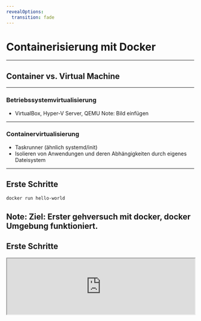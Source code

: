 ```yaml
---
revealOptions:
  transition: fade
---
```


# Containerisierung mit Docker

---

## Container vs. Virtual Machine

----

### Betriebssystemvirtualisierung

* VirtualBox, Hyper-V Server, QEMU
Note: Bild einfügen

----

### Containervirtualisierung

* Taskrunner (ähnlich systemd/init)
* Isolieren von Anwendungen und deren Abhängigkeiten durch eigenes Dateisystem

---

## Erste Schritte

```bash
docker run hello-world
```
Note: Ziel: Erster gehversuch mit docker, docker Umgebung funktioniert.
----

## Erste Schritte

<iframe width="100%" src="http://localhost:4200?u=trainer&p=trainer"> <!-- .element: class="fragment" -->

----

## Docker CLI

Docker CLI ist ein Komandozeilen-Tool mit dem sich auf einfachste weise der docker daemon kontrollieren lösst.

Dies ist vergleichar mit systemd.

Es ist möglich container zu
* starten
* stoppen
* überwachen
* erstellen

Note: Ziel: Docker CLI grundlagen verstehen
----

## Docker CLI

<iframe width="100%" src="http://localhost:4200?u=trainer&p=trainer"> <!-- .element: class="fragment" -->

----

## Docker CLI

```shell
docker run -d -p 8080:80 wordpress
docker ps
docker logs <containerID>
```
Note: https://hub.docker.com/_/wordpress/
Note: Ziel ist es zu erkennen wie einfach die instalation ist.

----

### Übung gitea

- Starte "gitea" vom Docker-Image "gitea/gitea" und exponiere den internen Port 3000 auf den externen Port 80!
- Zeige alle laufenden Docker-Prozesse an und erkenne, ob der Port 3000 exponiert ist!
- Gibt es noch andere Ports in dem gitea-Container die nicht exponiert sind? Wenn ja, exponiere auch diesen Port!
- Betrachte die Log-Ausgabe des gitea-Containers in Echtzeit!
- Beende den gitea-Container, ohne ihn zu löschen und starte ihn wieder!
- Lösche den gitea-Container!

----

### Zusammenfassung

Docker CLI

```
docker help
```

Grundlegendes starten stoppen von containern mit `docker start && docker stop`
Übersicht mit `docker ps` und Ausgabe von Logs `docker logs`

---

## Docker Ports & Volumes

----

### Docker Ports

Docker kann Container Ports an Hostports binden.

Altes beispiel docker run -p 8080:80 wordpress

docker run -d -p 80 wordpress
docker run -d -p 80:8081 wordpress
docker ps

Note: Zwei unterschiedliche container! Binden auf zwei unterschiedliche ports

----

### Docker Ports

<iframe width="100%" src="http://localhost:4200?u=trainer&p=trainer"> <!-- .element: class="fragment" -->

---

### Docker Volumes

 docker -v
  (anonymous, named vs path) rw ro etc.
 docker -e root_password

----

### Übung Volumes and Ports

- Starte gitea und schaffe eine persistens der gitconfiguration
- Expose den openssh Port und das Webinterface

---


## Docker communikation und Environment Variablen

- wordpress container starten
- reverese proxy starten

Note: Ziel: Interne Kommunikation zwischen containern
Note: Todo: NGINX vorbereiten mit einer konfig (ein git?) das als volume gemounted wird.
Note: Todo: Self signed Cert

----

## Docker communikation und Environment Variablen

Note: Todo: Iframe einbinden

----

### Docker Environment variablen

Note: Beispiel environment variablen an MariaDB zeigen.

### Übung MariaDB starten und einrichten

 - Starte einen [mariaDB](https://hub.docker.com/_/mariadb/) Docker-Container mit:
   - vorgeingestelltem "root"-Passwort (Umbgebungsvariable MYSQL_ROOT_PASSWORD)
   - einer automatisch erstellten Datenbank mit dediziertem Benutzeraccount (Umgebungsvariablen MYSQL_DATABASE, MYSQL_USER, MYSQL_PASSWORT)
 - Sorge dafür, dass das Datenverzeichnis der Datenbank (/var/lib/mysql) auf ein lokales Volume (./volumes/db) gemappt ist!

----

### Übung Gitea mit MariaDB verbinden

- Stoppe und lösche nun deinen Gitea Container.
- Konfiguriere den Container so, dass Gitea seine Konfiguration in der lokalen MariaDB speichert
  - Benutze dafür die vorher erstellte Datenbank!

---

## Docker CLI wird zu docker-compose

Note: Todo docker cli command aufzeigen, im vergleich zu docker-compose

## Docker Architektur

Layers: Top Buttom

* Client
  * Manages:
    * container
    * images
    * networks
    * data volumes
* Rest API
* docker daeomon (server)

---

## docker-compose (v2 und v3)

TODO: motivation, syntax, cli

Ziel: vereinfachung von docker cli

Tool zur Vereinfachung von docker (v2)
Tool zu benutzung von docker swarm (v3)


## docker-compose (v3)

Example: wordpress mit mariadb und portainer in 2 netzen

----

### Übung

- Stoppe und lösche deine vorrangegangen Container ohne Nutzdatemverlust.
- Erstelle eine docker-compose.yml in der [gitea](https://hub.docker.com/r/gitea/gitea/) und mariadb als Services beschrieben sind.
  - Stelle sicher das alle Volumes und Ports erhalten bleiben.
- Lagere das Daten-Verzeichnis von gitea auf deinen Computer aus.

---

## Docker Netzwerke

- docker network ls
- docker-compose naming (netzwerke und container)
- docker-compose -p
- docker network rm
- docker inspect (auch volumes etc.)
- unterschied docker-compose stop/down

----

### Übung

- Füge deiner docker-compose.yml ein "seprates" Netzwerk hinzu!
- Richte nun die Verbindung von gitea und mariaDB über das neuerstellte Netzwerk ein.

---

# Docker Images verstehen und erstellen

---

## Anforderungen an die Anwendung

- alles läuft als Docker-Container
- glusterfs Gegenbeispiel

---

## Docker CLI commit

Unterschied container zu image

```shell
docker run -d gitea/gitea
docker exec -it bash <container id>
```

## Dockerfile an Beispiel eines gegebenen Services

- FROM
- COPY
- CMD

----

### Übung: Service in Docker Einbetten

- Kopiere das Binary (tbd) in den Dockercontainer!
- Stelle sicher, dass der Port 8080 exponiert wird.
- Starte den Container und verbinde dich über localhost:8080

---

## Docker registry

docker pull tomcat:8
docker run -d -p 8080 tomcat:8

(install git in container)
docker stop tomcat container
docker run -d -p 8080 tomcat:8

same again, for stop docker commit container

Difference container image

----

- docker registry erklären vorstellen
- docker hub vorstellen
- docker tags
- docker push
- docker pull

----

### Übung

- Beziehe aus der schulungs-registry einen Container von einem anderem Schulungsmitglied!
- Starte den Container neben deinem bestehenden Dockercontainer auf Port 8081.

---

## Dockerfile & docker build

## Layer und Storage Driver (theorie only)

- Was ist das eigentlich?
- Wo sehe ich das?

---

## Dockerfile Layer

- EXPOSE
- USER
- ENV
- RUN TODO: Bsp einbauen

----

### Übung

- Erweitere deine Dockerfile so, dass die Anwendung nicht mehr unter dem default User und Gruppe läuft!
  - Stelle mit RUN sicher, dass der User berechtigungen hat das Binary zu starten und im Verzeichnis (/app) zu schreiben.
- Konfiguriere die Anwendung über ENV variablen, stelle sicher dass alle Ports exponiert werden.

---

## Advanced Layer

- COPY vs ADD
- WORKDIR
- ENTRYPOINT vs CMD
  - ENTRYPOINT nicht überschreibbar
- HEALTHCHECK ?

----

### Übung

- Versuche den RUN Befehl durch WORKDIR und COPY --chown zu erstezen.

---

## Multistagebuilds

- Konzept vorstellen
  - beispiel an Go Service
- COPY --from
- STOPSIGNAL

----

### Übung

- Baue in einem vorrangestellen Dockercontainer dein Java Jar zusammen, nenne diesen "build"!
  - benutze hierfür Gradle
- Kopiere das erfolgreich gebaute Jar vom ersten Container in den zweiten Container.
  - Nutze hierfür die Docker "Multistage Build"-Funktionalität (COPY --from=build)
- Java Service bauen mit multistage (service tut das gleiche (wie go service) ist in aber in Java geschrieben)

---

## Zusammenfassung Layer, Praxisbeispiel

- Dockerfiles vergleichen
- Layer Vergleichen
- Image Größen vergleichen

---

### Ziel:

- Es existieren zwei Dockerfiles die beide Funktionieren
- ein Go Service ein Java Service
  - der Java service ist selbsterarbeitet

---

## Best practice

- Konfiguration über Umgebungsvariablen
- Logging über STDOUT
  - Filebeat JSONLOG
- Nur ein Prozess
- Exit Codes (SIGTERM usw)

----

### Übung:

- start.sh
  - mit debug help etc
- ENTRYPOINT auf start.sh
- reagiert auf SIGTERM oder definiert ein STOPSIGNAL
- Sinnvolle(tm) Exit-Codes
 (siehe --init)
- Nutze die Health Resource im HEALTHCHECK
